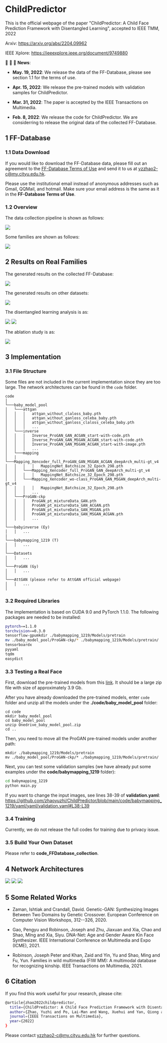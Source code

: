 # ChildPredictor

This is the official webpage of the paper "ChildPredictor: A Child Face Prediction Framework with Disentangled Learning", accepted to IEEE TMM, 2022

Arxiv: https://arxiv.org/abs/2204.09962

IEEE Xplore: https://ieeexplore.ieee.org/document/9749880

:rocket:  :rocket:  :rocket: **News**:

- **May. 19, 2022**: We release the data of the FF-Database, please see section 1.1 for the terms of use.

- **Apr. 15, 2022**: We release the pre-trained models with validation samples for ChildPredictor.

- **Mar. 31, 2022**: The paper is accepted by the IEEE Transactions on Multimedia.

- **Feb. 8, 2022**: We release the code for ChildPredictor. We are considerring to release the original data of the collected FF-Database.

## 1 FF-Database

### 1.1 Data Download

If you would like to download the FF-Database data, please fill out an agreement to the [FF-Database Terms of Use](./FF-Database-TOU.pdf) and send it to us at yzzhao2-c@my.cityu.edu.hk.

Please use the institutional email instead of anonymous addresses such as Gmail, QQMail, and hotmail. Make sure your email address is the same as it in the **FF-Database Terms of Use**.

### 1.2 Overview

The data collection pipeline is shown as follows:

<img src="./img/data_collection.png"/>

Some families are shown as follows:

<img src="./img/ffdatabase.png"/>

## 2 Results on Real Families

The generated results on the collected FF-Database:

<img src="./img/sota.png"/>

The generated results on other datasets:

<img src="./img/sota2.png"/>

The disentangled learning analysis is as:

<img src="./img/disentangled_learning_x.png"/>

<img src="./img/disentangled_learning_y.png"/>

The ablation study is as:

<img src="./img/ablation.png"/>

## 3 Implementation

### 3.1 File Structure

Some files are not included in the current implementation since they are too large. The network architectures can be found in the ``code`` folder.

```
code
│
└───baby_model_pool
│   └───attgan
│   │   │   attgan_without_claloss_baby.pth
│   │   │   attgan_without_ganloss_celeba_baby.pth
│   │   │   attgan_without_ganloss_claloss_celeba_baby.pth
│   │   │   ...
│   └───inverse
│   │   │   Inverse_ProGAN_GAN_ACGAN_start-with-code.pth
│   │   │   Inverse_ProGAN_GAN_MSGAN_ACGAN_start-with-code.pth
│   │   │   Inverse_ProGAN_GAN_MSGAN_ACGAN_start-with-image.pth
│   │   │   ...
│   └───mapping
│   │   └───Mapping_Xencoder_full_ProGAN_GAN_MSGAN_ACGAN_deepArch_multi-gt_v4
│   │   │   │   MappingNet_Batchsize_32_Epoch_298.pth
│   │   └───Mapping_Xencoder_full_ProGAN_GAN_deepArch_multi-gt_v4
│   │   │   │   MappingNet_Batchsize_32_Epoch_298.pth
│   │   └───Mapping_Xencoder_wo-class_ProGAN_GAN_MSGAN_deepArch_multi-gt_v4
│   │   │   │   MappingNet_Batchsize_32_Epoch_298.pth
│   │   │   ...
│   └───ProGAN-ckp
│   │   │   ProGAN_pt_mixtureData_GAN.pth
│   │   │   ProGAN_pt_mixtureData_GAN_ACGAN.pth
│   │   │   ProGAN_pt_mixtureData_GAN_MSGAN.pth
│   │   │   ProGAN_pt_mixtureData_GAN_MSGAN_ACGAN.pth
│   │   │   ...
│
└───babyinverse (Ey)
│   │   ...
|
└───babymapping_1219 (T)
│   │   ...
│
└───Datasets
│   │   ...
│
└───ProGAN (Gy)
│   │   ...
│
└───AttGAN (please refer to AttGAN official webpage)
│   │   ...
│   
```

### 3.2 Required Libraries

The implementation is based on CUDA 9.0 and PyTorch 1.1.0. The following packages are needed to be installed:

```bash
pytorch==1.1.0
torchvision==0.3.0
tensorflow-gpumkdir ./babymapping_1219/Models/pretrain
mv ./baby_model_pool/ProGAN-ckp/* ./babymapping_1219/Models/pretrain/
tensorboardx
pyyaml
tqdm
easydict
```

### 3.3 Testing a Real Face

First, download the pre-trained models from this [link](https://portland-my.sharepoint.com/:f:/g/personal/yzzhao2-c_my_cityu_edu_hk/EoJ0dSnBBgNPnJtCGz108aMBexjNuPU4aF7ePBCzP_yEcQ?e=fkHLuF). It should be a large zip file with size of approximately 3.9 Gb.

After you have already downloaded the pre-trained models, enter `code` folder and unzip all the models under the **./code/baby_model_pool** folder:

```
cd code
mkdir baby_model_pool
cd baby_model_pool
unzip Onedrive_baby_model_pool.zip
cd ..
```

Then, you need to move all the ProGAN pre-trained models under another path:

```
mkdir ./babymapping_1219/Models/pretrain
mv ./baby_model_pool/ProGAN-ckp/* ./babymapping_1219/Models/pretrain/
```

Next, you can test some validation samples (we have already put some examples under the **code/babymapping_1219** folder):

```bash
cd babymapping_1219
python main.py
```

If you want to change the input images, see lines 38-39 of **validation.yaml**: https://github.com/zhaoyuzhi/ChildPredictor/blob/main/code/babymapping_1219/yaml/yaml/validation.yaml#L38-L39

### 3.4 Training

Currently, we do not release the full codes for training due to privacy issue.

### 3.5 Build Your Own Dataset

Please refer to **code_FFDatabase_collection**.

## 4 Network Architectures

<img src="./img/net.png"/>

<img src="./img/net_x.png"/>

<img src="./img/net_y.png"/>

## 5 Some Related Works

- Zaman, Ishtiak and Crandall, David. Genetic-GAN: Synthesizing Images Between Two Domains by Genetic Crossover. European Conference on Computer Vision Workshops, 312--326, 2020.

- Gao, Pengyu and Robinson, Joseph and Zhu, Jiaxuan and Xia, Chao and Shao, MIng and Xia, Siyu. DNA-Net: Age and Gender Aware Kin Face Synthesizer. IEEE International Conference on Multimedia and Expo (ICME), 2021.

- Robinson, Joseph Peter and Khan, Zaid and Yin, Yu and Shao, Ming and Fu, Yun. Families in wild multimedia (FIW MM): A multimodal database for recognizing kinship. IEEE Transactions on Multimedia, 2021.

## 6 Citation

If you find this work useful for your research, please cite:

```bash
@article{zhao2022childpredictor,
  title={ChildPredictor: A Child Face Prediction Framework with Disentangled Learning},
  author={Zhao, Yuzhi and Po, Lai-Man and Wang, Xuehui and Yan, Qiong and Shen, Wei and Zhang, Yujia and Liu, Wei and Wong Chun-Kit and Pang, Chiu-Sing and Ou, Weifeng and Yu, Wing-Yin and Liu, Buhua},
  journal={IEEE Transactions on Multimedia},
  year={2022}
}
```

Please contact yzzhao2-c@my.cityu.edu.hk for further questions.
